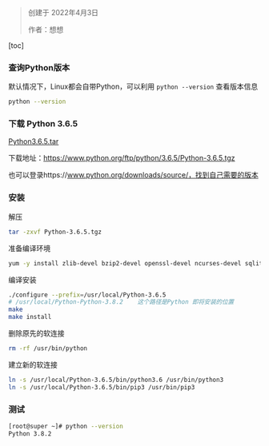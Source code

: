 > 创建于 2022年4月3日
>
> 作者：想想

[toc]



### 查询Python版本

默认情况下，Linux都会自带Python，可以利用 `python --version` 查看版本信息

```sh
python --version
```

### 下载 Python 3.6.5

[Python3.6.5.tar](https://www.python.org/ftp/python/3.6.5/Python-3.6.5.tgz)

下载地址：https://www.python.org/ftp/python/3.6.5/Python-3.6.5.tgz

也可以登录https://www.python.org/downloads/source/，找到自己需要的版本

### 安装

解压

```sh
tar -zxvf Python-3.6.5.tgz
```

准备编译环境

```sh
yum -y install zlib-devel bzip2-devel openssl-devel ncurses-devel sqlite-devel readline-devel tk-devel gcc make
```

编译安装

```sh
./configure --prefix=/usr/local/Python-3.6.5
# /usr/local/Python-Python-3.8.2    这个路径是Python 即将安装的位置
make
make install
```

删除原先的软连接

```sh
rm -rf /usr/bin/python
```

建立新的软连接

```sh
ln -s /usr/local/Python-3.6.5/bin/python3.6 /usr/bin/python3
ln -s /usr/local/Python-3.6.5/bin/pip3 /usr/bin/pip3
```



### 测试

```sh
[root@super ~]# python --version
Python 3.8.2
```

